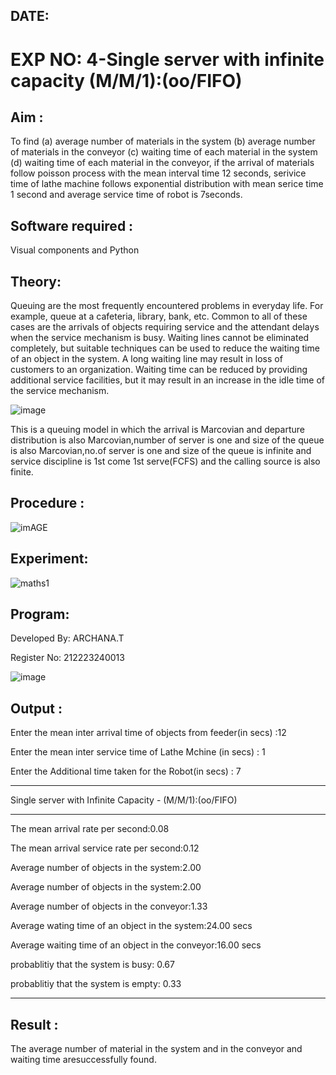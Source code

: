 ## DATE:
# EXP NO: 4-Single server with infinite capacity (M/M/1):(oo/FIFO)
## Aim :
To find (a) average number of materials in the system (b) average number of materials in the conveyor (c) waiting time of each material in the system (d) waiting time of each material in the conveyor, if the arrival  of materials follow poisson process with the mean interval time 12 seconds, serivice time of lathe machine follows exponential distribution with mean serice time 1 second and average service time of robot is 7seconds.

## Software required :
Visual components and Python

## Theory:
Queuing are the most frequently encountered problems in everyday life. For example, queue at a cafeteria, library, bank, etc. Common to all of these cases are the arrivals of objects requiring service and the attendant delays when the service mechanism is busy. Waiting lines cannot be eliminated completely, but suitable techniques can be used to reduce the waiting time of an object in the system. A long waiting line may result in loss of customers to an organization. Waiting time can be reduced by providing additional service facilities, but it may result in an increase in the idle time of the service mechanism.

![image](1.png)

This is a queuing model in which the arrival is Marcovian and departure distribution is also Marcovian,number of server is one and size of the queue is also Marcovian,no.of server is one and size of the queue is infinite and service discipline is 1st come 1st serve(FCFS) and the calling source is also finite.

## Procedure :

![imAGE](2.png)


## Experiment:

![maths1](https://github.com/ARCHANAT1305/Single-server-infinite-capacity---Markov-Model/assets/145975189/f5d24c60-75d2-43d9-8d25-fea867a42485)

 
## Program:
Developed By: ARCHANA.T

Register No: 212223240013

![image](https://github.com/ramjan1729/Single-server-infinite-capacity---Markov-Model/assets/103921593/5f1fd58d-5929-4c51-89ea-4cef009e5bad)

## Output :

Enter the mean inter arrival time of objects from feeder(in secs) :12

Enter the mean inter service time of Lathe Mchine (in secs) : 1

Enter the Additional time taken for the Robot(in secs) : 7

-----------------------------------------------------------------------
Single server with Infinite Capacity - (M/M/1):(oo/FIFO)

-----------------------------------------------------------------------
The mean arrival rate per second:0.08

The mean arrival service rate per second:0.12

Average number of objects in the system:2.00

Average number of objects in the system:2.00

Average number of objects in the conveyor:1.33

Average wating time of an object in the system:24.00 secs

Average waiting time of an object in the conveyor:16.00 secs

probablitiy that the system is busy: 0.67

probablitiy that the system is empty: 0.33 

------------------------------------------------------------------------



## Result :
The average number of material in the system and in the conveyor and waiting time aresuccessfully found.

